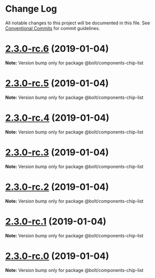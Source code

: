 # Change Log

All notable changes to this project will be documented in this file.
See [Conventional Commits](https://conventionalcommits.org) for commit guidelines.

# [2.3.0-rc.6](https://github.com/bolt-design-system/bolt/tree/master/packages/components/bolt-chip-list/compare/v2.3.0-rc.5...v2.3.0-rc.6) (2019-01-04)

**Note:** Version bump only for package @bolt/components-chip-list





# [2.3.0-rc.5](https://github.com/bolt-design-system/bolt/tree/master/packages/components/bolt-chip-list/compare/v2.3.0-rc.4...v2.3.0-rc.5) (2019-01-04)

**Note:** Version bump only for package @bolt/components-chip-list





# [2.3.0-rc.4](https://github.com/bolt-design-system/bolt/tree/master/packages/components/bolt-chip-list/compare/v2.3.0-rc.3...v2.3.0-rc.4) (2019-01-04)

**Note:** Version bump only for package @bolt/components-chip-list





# [2.3.0-rc.3](https://github.com/bolt-design-system/bolt/tree/master/packages/components/bolt-chip-list/compare/v2.3.0-rc.2...v2.3.0-rc.3) (2019-01-04)

**Note:** Version bump only for package @bolt/components-chip-list





# [2.3.0-rc.2](https://github.com/bolt-design-system/bolt/tree/master/packages/components/bolt-chip-list/compare/v2.3.0-rc.1...v2.3.0-rc.2) (2019-01-04)

**Note:** Version bump only for package @bolt/components-chip-list





# [2.3.0-rc.1](https://github.com/bolt-design-system/bolt/tree/master/packages/components/bolt-chip-list/compare/vv2.3.0-rc.0...v2.3.0-rc.1) (2019-01-04)

**Note:** Version bump only for package @bolt/components-chip-list





# [2.3.0-rc.0](https://github.com/bolt-design-system/bolt/tree/master/packages/components/bolt-chip-list/compare/v2.2.1...v2.3.0-rc.0) (2019-01-04)

**Note:** Version bump only for package @bolt/components-chip-list
